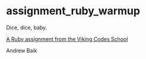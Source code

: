 assignment_ruby_warmup
======================

Dice, dice, baby.

[A Ruby assignment from the Viking Codes School](http://www.vikingcodeschool.com)

Andrew Baik
